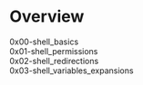 <a></a><h1>Overview</h1>
0x00-shell_basics<br>
0x01-shell_permissions<br>
0x02-shell_redirections<br>
0x03-shell_variables_expansions
